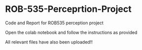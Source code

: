 # ROB-535-Perceprtion-Project
Code and Report for ROB535 perception project

Open the colab notebook and follow the instructions as provided

All relevant files have also been uploaded!!
